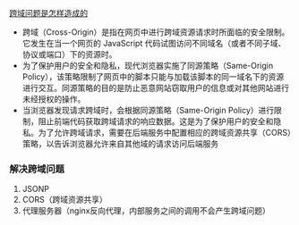 [跨域问题是怎样造成的](https://mp.weixin.qq.com/s/7LZqwkXKC_Xi2XZlqv3qFw)

- 跨域（Cross-Origin）是指在网页中进行跨域资源请求时所面临的安全限制。它发生在当一个网页的 JavaScript 代码试图访问不同域名（或者不同子域、协议或端口）下的资源时。
- 为了保护用户的安全和隐私，现代浏览器实施了同源策略（Same-Origin Policy），该策略限制了网页中的脚本只能与加载该脚本的同一域名下的资源进行交互。同源策略的目的是防止恶意网站窃取用户的信息或对其他网站进行未经授权的操作。
- 当浏览器发现请求跨域时，会根据同源策略（Same-Origin
  Policy）进行限制，阻止前端代码获取跨域请求的响应数据。这是为了保护用户的安全和隐私。为了允许跨域请求，需要在后端服务中配置相应的跨域资源共享（CORS）策略，以告诉浏览器允许来自其他域的请求访问后端服务

### 解决跨域问题

1. JSONP
2. CORS（跨域资源共享）
3. 代理服务器（nginx反向代理，内部服务之间的调用不会产生跨域问题）